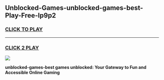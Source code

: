 
## Unblocked-Games-unblocked-games-best-Play-Free-lp9p2
<h3>
<a href="https://premium76.site?title=unblocked-games-best&ref=19M">CLICK TO PLAY</a></h3>
<hr>

<h3>
<a href="https://premium76.site?title=unblocked-games-best&ref=19M">CLICK 2 PLAY</a>
  
</h3>

<a href="https://premium76.site?title=unblocked-games-best&ref=19M"><img src="https://clearcache.store/games.png"></a>


**unblocked-games-best games unblocked: Your Gateway to Fun and Accessible Online Gaming**
